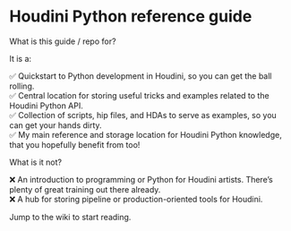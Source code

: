 # Houdini Python reference guide
What is this guide / repo for?

It is a:

✅ Quickstart to Python development in Houdini, so you can get the ball rolling.<br>
✅ Central location for storing useful tricks and examples related to the Houdini Python API.<br>
✅ Collection of scripts, hip files, and HDAs to serve as examples, so you can get your hands dirty.<br>
✅ My main reference and storage location for Houdini Python knowledge, that you hopefully benefit from too!

What is it not?

❌ An introduction to programming or Python for Houdini artists. There’s plenty of great training out there already.<br>
❌ A hub for storing pipeline or production-oriented tools for Houdini.<br>

Jump to the wiki to start reading.






